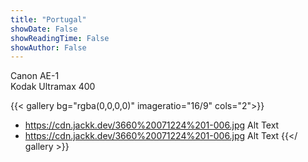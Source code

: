 ```yaml
---
title: "Portugal"
showDate: False
showReadingTime: False
showAuthor: False
---
```

Canon AE-1\
Kodak Ultramax 400


{{< gallery bg="rgba(0,0,0,0)" imageratio="16/9" cols="2">}}
- https://cdn.jackk.dev/3660%20071224%201-006.jpg
  Alt Text
- https://cdn.jackk.dev/3660%20071224%201-006.jpg
  Alt Text
{{</ gallery >}}
